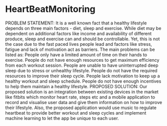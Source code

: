 # HeartBeatMonitoring
PROBLEM STATEMENT:  It is a well known fact that a healthy lifestyle depends on three main factors - diet, sleep and exercise. While diet may be dependent on additional factors like income and availability of different produce, sleep and exercise can and should be controllable. Yet, this is not the case due to the fast paced lives people lead and factors like stress, fatigue and lack of motivation act as barriers. The main problems can be listed as:  People only have a limited amount of time on their hands to exercise. People do not have enough resources to get maximum efficiency from each workout session. People are unable to have uninterrupted deep sleep due to stress or unhealthy lifestyle. People do not have the required resources to improve their sleep cycle. People lack motivation to keep up a healthy workout and sleep schedule. People do not have enough incentives to help them maintain a healthy lifestyle.  PROPOSED SOLUTION:  Our proposed solution is an integration between existing devices in the market like fitbits which monitor heart rate, steps etc and a mobile application to record and visualise user data and give them information on how to improve their lifestyle. Also, the proposed application would use music to regulate heartbeat to provide better workout and sleep cycles and implement machine learning to let the app be unique to each user.
